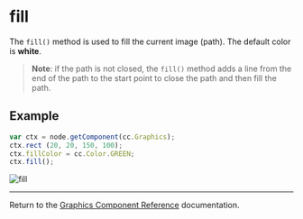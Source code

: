 # fill

The `fill()` method is used to fill the current image (path). The default color is **white**.

> **Note**: if the path is not closed, the `fill()` method adds a line from the end of the path to the start point to close the path and then fill the path.

## Example

```javascript
var ctx = node.getComponent(cc.Graphics);
ctx.rect (20, 20, 150, 100);
ctx.fillColor = cc.Color.GREEN;
ctx.fill();
```

![fill](graphics/fill.png)

<hr>

Return to the [Graphics Component Reference](../../components/graphics.md) documentation.
